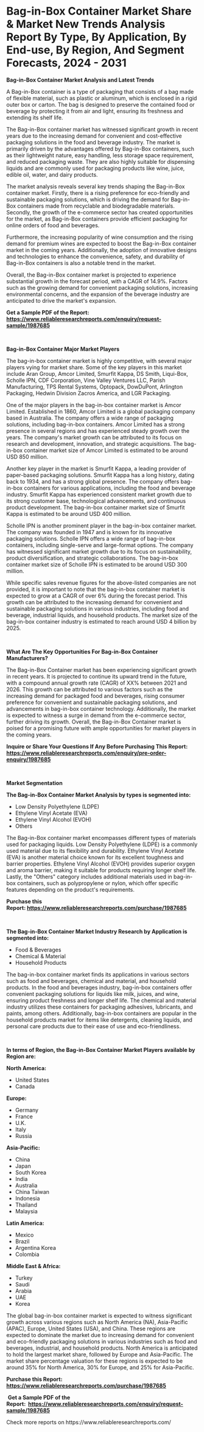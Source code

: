 <p><h1>Bag-in-Box Container Market Share & Market New Trends Analysis Report By Type, By Application, By End-use, By Region, And Segment Forecasts, 2024 - 2031</h1></p><p><strong>Bag-in-Box Container Market Analysis and Latest Trends</strong></p>
<p><p>A Bag-in-Box container is a type of packaging that consists of a bag made of flexible material, such as plastic or aluminum, which is enclosed in a rigid outer box or carton. The bag is designed to preserve the contained food or beverage by protecting it from air and light, ensuring its freshness and extending its shelf life.</p><p>The Bag-in-Box container market has witnessed significant growth in recent years due to the increasing demand for convenient and cost-effective packaging solutions in the food and beverage industry. The market is primarily driven by the advantages offered by Bag-in-Box containers, such as their lightweight nature, easy handling, less storage space requirement, and reduced packaging waste. They are also highly suitable for dispensing liquids and are commonly used for packaging products like wine, juice, edible oil, water, and dairy products.</p><p>The market analysis reveals several key trends shaping the Bag-in-Box container market. Firstly, there is a rising preference for eco-friendly and sustainable packaging solutions, which is driving the demand for Bag-in-Box containers made from recyclable and biodegradable materials. Secondly, the growth of the e-commerce sector has created opportunities for the market, as Bag-in-Box containers provide efficient packaging for online orders of food and beverages.</p><p>Furthermore, the increasing popularity of wine consumption and the rising demand for premium wines are expected to boost the Bag-in-Box container market in the coming years. Additionally, the adoption of innovative designs and technologies to enhance the convenience, safety, and durability of Bag-in-Box containers is also a notable trend in the market.</p><p>Overall, the Bag-in-Box container market is projected to experience substantial growth in the forecast period, with a CAGR of 14.9%. Factors such as the growing demand for convenient packaging solutions, increasing environmental concerns, and the expansion of the beverage industry are anticipated to drive the market's expansion.</p></p>
<p><strong>Get a Sample PDF of the Report:&nbsp; <a href="https://www.reliableresearchreports.com/enquiry/request-sample/1987685">https://www.reliableresearchreports.com/enquiry/request-sample/1987685</a></strong></p>
<p>&nbsp;</p>
<p><strong>Bag-in-Box Container Major Market Players</strong></p>
<p><p>The bag-in-box container market is highly competitive, with several major players vying for market share. Some of the key players in this market include Aran Group, Amcor Limited, Smurfit Kappa, DS Smith, Liqui-Box, Scholle IPN, CDF Corporation, Vine Valley Ventures LLC, Parish Manufacturing, TPS Rental Systems, Optopack, DowDuPont, Arlington Packaging, Hedwin Division Zacros America, and LGR Packaging.</p><p>One of the major players in the bag-in-box container market is Amcor Limited. Established in 1860, Amcor Limited is a global packaging company based in Australia. The company offers a wide range of packaging solutions, including bag-in-box containers. Amcor Limited has a strong presence in several regions and has experienced steady growth over the years. The company's market growth can be attributed to its focus on research and development, innovation, and strategic acquisitions. The bag-in-box container market size of Amcor Limited is estimated to be around USD 850 million.</p><p>Another key player in the market is Smurfit Kappa, a leading provider of paper-based packaging solutions. Smurfit Kappa has a long history, dating back to 1934, and has a strong global presence. The company offers bag-in-box containers for various applications, including the food and beverage industry. Smurfit Kappa has experienced consistent market growth due to its strong customer base, technological advancements, and continuous product development. The bag-in-box container market size of Smurfit Kappa is estimated to be around USD 400 million.</p><p>Scholle IPN is another prominent player in the bag-in-box container market. The company was founded in 1947 and is known for its innovative packaging solutions. Scholle IPN offers a wide range of bag-in-box containers, including single-serve and large-format options. The company has witnessed significant market growth due to its focus on sustainability, product diversification, and strategic collaborations. The bag-in-box container market size of Scholle IPN is estimated to be around USD 300 million.</p><p>While specific sales revenue figures for the above-listed companies are not provided, it is important to note that the bag-in-box container market is expected to grow at a CAGR of over 6% during the forecast period. This growth can be attributed to the increasing demand for convenient and sustainable packaging solutions in various industries, including food and beverage, industrial liquids, and household products. The market size of the bag-in-box container industry is estimated to reach around USD 4 billion by 2025.</p></p>
<p>&nbsp;</p>
<p><strong>What Are The Key Opportunities For Bag-in-Box Container Manufacturers?</strong></p>
<p><p>The Bag-in-Box Container market has been experiencing significant growth in recent years. It is projected to continue its upward trend in the future, with a compound annual growth rate (CAGR) of XX% between 2021 and 2026. This growth can be attributed to various factors such as the increasing demand for packaged food and beverages, rising consumer preference for convenient and sustainable packaging solutions, and advancements in bag-in-box container technology. Additionally, the market is expected to witness a surge in demand from the e-commerce sector, further driving its growth. Overall, the Bag-in-Box Container market is poised for a promising future with ample opportunities for market players in the coming years.</p></p>
<p><strong>Inquire or Share Your Questions If Any Before Purchasing This Report: <a href="https://www.reliableresearchreports.com/enquiry/pre-order-enquiry/1987685">https://www.reliableresearchreports.com/enquiry/pre-order-enquiry/1987685</a></strong></p>
<p>&nbsp;</p>
<p><strong>Market Segmentation</strong></p>
<p><strong>The Bag-in-Box Container Market Analysis by types is segmented into:</strong></p>
<p><ul><li>Low Density Polyethylene (LDPE)</li><li>Ethylene Vinyl Acetate (EVA)</li><li>Ethylene Vinyl Alcohol (EVOH)</li><li>Others</li></ul></p>
<p><p>The Bag-in-Box container market encompasses different types of materials used for packaging liquids. Low Density Polyethylene (LDPE) is a commonly used material due to its flexibility and durability. Ethylene Vinyl Acetate (EVA) is another material choice known for its excellent toughness and barrier properties. Ethylene Vinyl Alcohol (EVOH) provides superior oxygen and aroma barrier, making it suitable for products requiring longer shelf life. Lastly, the "Others" category includes additional materials used in bag-in-box containers, such as polypropylene or nylon, which offer specific features depending on the product's requirements.</p></p>
<p><strong>Purchase this Report:&nbsp;<a href="https://www.reliableresearchreports.com/purchase/1987685">https://www.reliableresearchreports.com/purchase/1987685</a></strong></p>
<p>&nbsp;</p>
<p><strong>The Bag-in-Box Container Market Industry Research by Application is segmented into:</strong></p>
<p><ul><li>Food & Beverages</li><li>Chemical & Material</li><li>Household Products</li></ul></p>
<p><p>The bag-in-box container market finds its applications in various sectors such as food and beverages, chemical and material, and household products. In the food and beverages industry, bag-in-box containers offer convenient packaging solutions for liquids like milk, juices, and wine, ensuring product freshness and longer shelf life. The chemical and material industry utilizes these containers for packaging adhesives, lubricants, and paints, among others. Additionally, bag-in-box containers are popular in the household products market for items like detergents, cleaning liquids, and personal care products due to their ease of use and eco-friendliness.</p></p>
<p>&nbsp;</p>
<p><strong>In terms of Region, the Bag-in-Box Container Market Players available by Region are:</strong></p>
<p>
    <p> <strong> North America: </strong>
        <ul>
            <li>United States</li>
            <li>Canada</li>
        </ul>
        </p> 
    <p> <strong> Europe: </strong>
        <ul>
            <li>Germany</li>
            <li>France</li>
            <li>U.K.</li>
            <li>Italy</li>
            <li>Russia</li>
        </ul>
        </p> 
    <p> <strong> Asia-Pacific: </strong>
        <ul>
            <li>China</li>
            <li>Japan</li>
            <li>South Korea</li>
            <li>India</li>
            <li>Australia</li>
            <li>China Taiwan</li>
            <li>Indonesia</li>
            <li>Thailand</li>
            <li>Malaysia</li>
        </ul>
        </p> 
    <p> <strong> Latin America: </strong>
        <ul>
            <li>Mexico</li>
            <li>Brazil</li>
            <li>Argentina Korea</li>
            <li>Colombia</li>
        </ul>
        </p> 
    <p> <strong> Middle East & Africa: </strong>
        <ul>
            <li>Turkey</li>
            <li>Saudi</li>
            <li>Arabia</li>
            <li>UAE</li>
            <li>Korea</li>
        </ul>
    </p>
    </p>
<p><p>The global bag-in-box container market is expected to witness significant growth across various regions such as North America (NA), Asia-Pacific (APAC), Europe, United States (USA), and China. These regions are expected to dominate the market due to increasing demand for convenient and eco-friendly packaging solutions in various industries such as food and beverages, industrial, and household products. North America is anticipated to hold the largest market share, followed by Europe and Asia-Pacific. The market share percentage valuation for these regions is expected to be around 35% for North America, 30% for Europe, and 25% for Asia-Pacific.</p></p>
<p><strong>Purchase this Report: <a href="https://www.reliableresearchreports.com/purchase/1987685">https://www.reliableresearchreports.com/purchase/1987685</a></strong></p>
<p>&nbsp;<strong>Get a Sample PDF of the Report:&nbsp;&nbsp;<a href="https://www.reliableresearchreports.com/enquiry/request-sample/1987685">https://www.reliableresearchreports.com/enquiry/request-sample/1987685</a></strong></p>
<p><strong></strong></p>
<p>Check more reports on https://www.reliableresearchreports.com/</p>